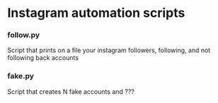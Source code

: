# Instagram automation scripts


### follow.py
  Script that prints on a file your instagram followers, following, and not following back accounts

### fake.py
  Script that creates N fake accounts and ???
